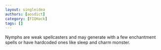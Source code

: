 ```yaml
---
layout: singleidea
authors: [aosdict]
category: [FIQHack]
tags: []
---
```

Nymphs are weak spellcasters and may generate with a few enchantment spells or have hardcoded ones like sleep and charm monster.
